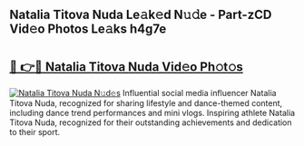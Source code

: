 ## Natalia Titova Nuda Le𝚊k𝚎d N𝚞𝚍e - Part-zCD Vid𝚎o Photos Le𝚊ks h4g7e

# <h2><a href="http://fbcn6x.evod.top/?m=Natalia+Titova+Nuda">🔗 👉🔴 Natalia Titova Nuda Vid𝚎o Ph𝚘t𝚘s</a></h2>

[![Natalia Titova Nuda N𝚞d𝚎s](https://i.imgur.com/8V9OHl7.gif)](http://fbcn6x.evod.top/?m=Natalia+Titova+Nuda)
Influential social media influencer Natalia Titova Nuda, recognized for sharing lifestyle and dance-themed content, including dance trend performances and mini vlogs. Inspiring athlete Natalia Titova Nuda, recognized for their outstanding achievements and dedication to their sport. 
